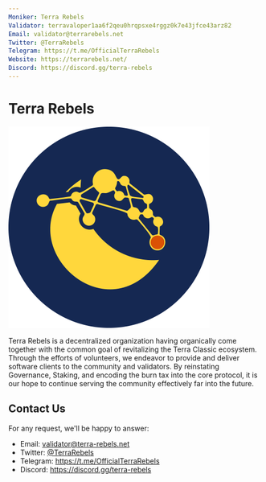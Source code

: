 ```yaml
---
Moniker: Terra Rebels
Validator: terravaloper1aa6f2qeu0hrqpsxe4rggz0k7e43jfce43arz82
Email: validator@terrarebels.net
Twitter: @TerraRebels
Telegram: https://t.me/OfficialTerraRebels
Website: https://terrarebels.net/
Discord: https://discord.gg/terra-rebels
---
```


# Terra Rebels
![](logo.png)

Terra Rebels is a decentralized organization having organically come together with the common goal of revitalizing the Terra Classic ecosystem. Through the efforts of volunteers, we endeavor to provide and deliver software clients to the community and validators.
By reinstating Governance, Staking, and encoding the burn tax into the core protocol, it is our hope to continue serving the community effectively far into the future.

## Contact Us

For any request, we'll be happy to answer:

- Email: validator@terra-rebels.net
- Twitter: [@TerraRebels](https://twitter.com/TerraRebels)
- Telegram: https://t.me/OfficialTerraRebels
- Discord: https://discord.gg/terra-rebels
